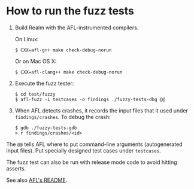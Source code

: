 # How to run the fuzz tests

1. Build Realm with the AFL-instrumented compilers.

   On Linux:

   ```
   $ CXX=afl-g++ make check-debug-norun
   ```

   Or on Mac OS X:

   ```
   $ CXX=afl-clang++ make check-debug-norun
   ```

2. Execute the fuzz tester:

   ```
   $ cd test/fuzzy
   $ afl-fuzz -i testcases -o findings ./fuzzy-tests-dbg @@
   ```

3. When AFL detects crashes, it records the input files that it used under `findings/crashes`.
   To debug the crash:

   ```
   $ gdb ./fuzzy-tests-gdb
   > r findings/crashes/<id>
   ```

The `@@` tells AFL where to put command-line arguments (autogenerated input files).
Put specially designed test cases under `testcases`.

The fuzz test can also be run with release mode code to avoid hitting asserts.

See also [AFL's README](http://lcamtuf.coredump.cx/afl/README.txt).
